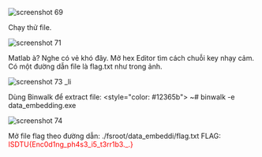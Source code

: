 ![screenshot 69](https://user-images.githubusercontent.com/21336403/43362624-3065a5ce-9319-11e8-9636-cb10590b158a.png)

Chạy thử file.

![screenshot 71](https://user-images.githubusercontent.com/21336403/43362649-e43be554-9319-11e8-937c-1b64f16c45d7.png)

Matlab à? Nghe có vẻ khó đây. Mở hex Editor tìm cách chuỗi key nhạy cảm. Có một đường dẫn file là flag.txt như trong ảnh.

![screenshot 73 _li](https://user-images.githubusercontent.com/21336403/43362650-e88498d6-9319-11e8-818a-f3749f973957.jpg)

Dùng Binwalk để extract file: <style="color: #12365b"> ~# binwalk -e data_embedding.exe</style>

![screenshot 74](https://user-images.githubusercontent.com/21336403/43362721-654993d4-931b-11e8-9553-a72a1fe5c772.png)

Mở file flag theo đường dẫn: ./fsroot/data_embeddi/flag.txt
FLAG: <font color="red"> ISDTU{Enc0d1ng_ph4s3_i5_t3rr1b3._.} </font>
